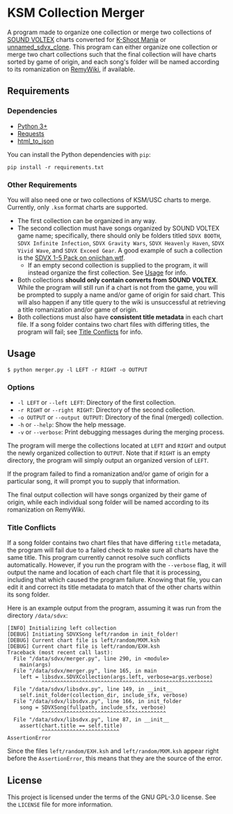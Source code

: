 # KSM Collection Merger
A program made to organize one collection or merge two collections of [SOUND VOLTEX](https://remywiki.com/What_is_SOUND_VOLTEX) charts converted for [K-Shoot Mania](https://kshootmania.com) or [unnamed\_sdvx\_clone](https://github.com/Drewol/unnamed-sdvx-clone). This program can either organize one collection or merge two chart collections such that the final collection will have charts sorted by game of origin, and each song's folder will be named according to its romanization on [RemyWiki](https://remywiki.com), if available.

## Requirements
### Dependencies
* [Python 3+](https://python.org)
* [Requests](https://requests.readthedocs.io/en/latest/)
* [html\_to\_json](https://pypi.org/project/html-to-json/)

You can install the Python dependencies with `pip`:
```
pip install -r requirements.txt
```

### Other Requirements
You will also need one or two collections of KSM/USC charts to merge. Currently, only `.ksm` format charts are supported.
* The first collection can be organized in any way.
* The second collection must have songs organized by SOUND VOLTEX game name; specifically, there should only be folders titled `SDVX BOOTH`, `SDVX Infinite Infection`, `SDVX Gravity Wars`, `SDVX Heavenly Haven`, `SDVX Vivid Wave`, and `SDVX Exceed Gear`. A good example of such a collection is the [SDVX 1-5 Pack on oniichan.wtf](https://oniichan.wtf/help/songs.html).
    * If an empty second collection is supplied to the program, it will instead organize the first collection. See [Usage](#usage) for info.
* Both collections **should only contain converts from SOUND VOLTEX**. While the program will still run if a chart is not from the game, you will be prompted to supply a name and/or game of origin for said chart. This will also happen if any title query to the wiki is unsuccessful at retrieving a title romanization and/or game of origin.
* Both collections must also have **consistent title metadata** in each chart file. If a song folder contains two chart files with differing titles, the program will fail; see [Title Conflicts](#title-conflicts) for info.

## Usage
```console
$ python merger.py -l LEFT -r RIGHT -o OUTPUT
```

### Options
* `-l LEFT` or `--left LEFT`: Directory of the first collection.
* `-r RIGHT` or `--right RIGHT`: Directory of the second collection.
* `-o OUTPUT` or `--output OUTPUT`: Directory of the final (merged) collection.
* `-h` or `--help`: Show the help message.
* `-v` or `--verbose`: Print debugging messages during the merging process.

The program will merge the collections located at `LEFT` and `RIGHT` and output the newly organized collection to `OUTPUT`. Note that if `RIGHT` is an empty directory, the program will simply output an organized version of `LEFT`.

If the program failed to find a romanization and/or game of origin for a particular song, it will prompt you to supply that information.

The final output collection will have songs organized by their game of origin, while each individual song folder will be named according to its romanization on RemyWiki.

### Title Conflicts

If a song folder contains two chart files that have differing `title` metadata, the program will fail due to a failed check to make sure all charts have the same title. This program currently cannot resolve such conflicts automatically. However, if you run the program with the `--verbose` flag, it will output the name and location of each chart file that it is processing, including that which caused the program failure. Knowing that file, you can edit it and correct its title metadata to match that of the other charts within its song folder.

Here is an example output from the program, assuming it was run from the directory `/data/sdvx`:
```console
[INFO] Initializing left collection
[DEBUG] Initiating SDVXSong left/random in init_folder!
[DEBUG] Current chart file is left/random/MXM.ksh
[DEBUG] Current chart file is left/random/EXH.ksh
Traceback (most recent call last):
  File "/data/sdvx/merger.py", line 290, in <module>
    main(args)
  File "/data/sdvx/merger.py", line 165, in main
    left = libsdvx.SDVXCollection(args.left, verbose=args.verbose)
           ^^^^^^^^^^^^^^^^^^^^^^^^^^^^^^^^^^^^^^^^^^^^^^^^^^^^^^^
  File "/data/sdvx/libsdvx.py", line 149, in __init__
    self.init_folder(collection_dir, include_sfx, verbose)
  File "/data/sdvx/libsdvx.py", line 166, in init_folder
    song = SDVXSong(fullpath, include_sfx, verbose)
           ^^^^^^^^^^^^^^^^^^^^^^^^^^^^^^^^^^^^^^^^
  File "/data/sdvx/libsdvx.py", line 87, in __init__
    assert(chart.title == self.title)
           ^^^^^^^^^^^^^^^^^^^^^^^^^
AssertionError
```
Since the files `left/random/EXH.ksh` and `left/random/MXM.ksh` appear right before the `AssertionError`, this means that they are the source of the error.

## License
This project is licensed under the terms of the GNU GPL-3.0 license. See the `LICENSE` file for more information.
